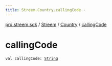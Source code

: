```yaml
---
title: Streem.Country.callingCode - 
---
```


[pro.streem.sdk](../../index.html) / [Streem](../index.html) / [Country](index.html) / [callingCode](./calling-code.html)

# callingCode

`val callingCode: `[`String`](https://kotlinlang.org/api/latest/jvm/stdlib/kotlin/-string/index.html)